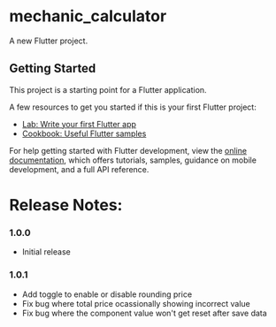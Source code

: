 # mechanic_calculator

A new Flutter project.

## Getting Started

This project is a starting point for a Flutter application.

A few resources to get you started if this is your first Flutter project:

- [Lab: Write your first Flutter app](https://docs.flutter.dev/get-started/codelab)
- [Cookbook: Useful Flutter samples](https://docs.flutter.dev/cookbook)

For help getting started with Flutter development, view the
[online documentation](https://docs.flutter.dev/), which offers tutorials,
samples, guidance on mobile development, and a full API reference.

# Release Notes:

### 1.0.0
- Initial release

### 1.0.1
- Add toggle to enable or disable rounding price
- Fix bug where total price ocassionally showing incorrect value
- Fix bug where the component value won't get reset after save data
